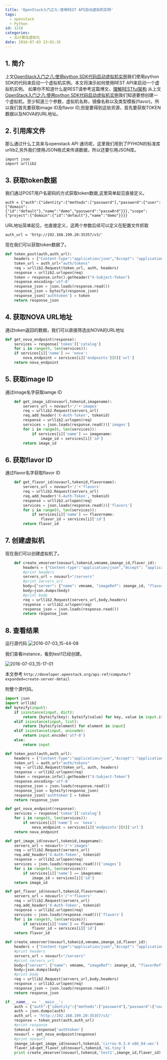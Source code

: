 ```yaml
---
title: 'OpenStack入门之九:使用REST API启动虚拟机实例'
tags:
  - openstack
  - Python
id: 1216
categories:
  - 云计算及虚拟化
date: 2016-07-03 23:01:35
---
```

## 1. 简介
上文[OpenStack入门之八:使用python SDK代码启动虚拟机实例](/2016/06/openstack-python-sdk-createvm/)我们使用python SDK的代码来启动一个虚拟机实例。本文将演示如何使用REST API来启动一个虚拟机实例。
如果你不知道什么是REST请参考这篇博文，[理解RESTful架构](http://www.ruanyifeng.com/blog/2011/09/restful.html)
从上文[OpenStack入门之八:使用python SDK代码启动虚拟机实例](/2016/06/openstack-python-sdk-createvm/)我们知道要想创建一个虚拟机，至少知道三个参数，虚拟机名称，镜像名称以及类型模板(flavor)。所以我们首先要获取image ID及flavor ID,但是要得到这些资源，首先要获取TOKEN数据以及NOVA的URL地址。

## 2. 引用库文件
那么通过什么工具来与openstack API 通讯呢，这里我们用到了PYHON的标准库urllib2,另外我们使用JSON格式来传递数据，所以还要引用JSON库。

    import json
    import urllib2
    
## 3. 获取token数据
我们通过POST用户名密码的方式获取token数据,这里简单起见直接定义。
    
    auth = {"auth":{"identity":{"methods":["password"],"password":{"user":{"domain":{"id":"default"},"name":"demo","password":"passw0rd"}}},"scope":{"project":{"domain":{"id":"default"},"name":"demo"}}}}
    
URL地址简单起见，也直接定义，这两个参数后续可以定义在配置文件抓取
    
    auth_url = 'http://192.168.199.20:35357/v3/'
    
现在我们可以获取token数据了。

```python
def token_post(auth,auth_url):
	headers = {"Content-type":"application/json","Accept": "application/json;charset=UTF-8"}
	token_url = auth_url+"auth/tokens"
	req = urllib2.Request(token_url, auth, headers)
	response = urllib2.urlopen(req)
	token = response.info().getheader("X-Subject-Token")
	response.encoding='utf-8'
	response_json = json.loads(response.read())
	response_json = byteify(response_json)
	response_json['authtoken'] = token
	return response_json
```
   
## 4. 获取NOVA URL地址
通过token返回的数据，我们可以直接筛选出NOVA的URL地址
 
```python
def get_nova_endpoint(response):
	services = response['token']['catalog']
	for i in range(0, len(services)):
	if services[i]['name'] == 'nova':
	    nova_endpoint = services[i]['endpoints'][0]['url']
	return nova_endpoint
```

## 5. 获取image ID
通过image名字获取iamge ID

```python
    def get_image_id(novaurl,tokenid,imagename):
        servers_url = novaurl+'/'+'images'
        req = urllib2.Request(servers_url)
        req.add_header('X-Auth-Token', tokenid)
        response = urllib2.urlopen(req)
        services = json.loads(response.read())['images']
        for i in range(0, len(services)):
            if services[i]['name'] == imagename:
                image_id = services[i]['id']
        return image_id
```

## 6. 获取flavor ID
通过flavor名字获取flavor ID
   
```python
    def get_flavor_id(novaurl,tokenid,flavorname):
        servers_url = novaurl+'/'+'flavors'
        req = urllib2.Request(servers_url)
        req.add_header('X-Auth-Token', tokenid)
        response = urllib2.urlopen(req)
        services = json.loads(response.read())['flavors']
        for i in range(0, len(services)):
            if services[i]['name'] == flavorname:
                flavor_id = services[i]['id']
        return flavor_id
```

## 7. 创建虚拟机
现在我们可以创建虚拟机了。
    
```python    
    def create_vmserver(novaurl,tokenid,vmname,imange_id,flaver_id):
        headers = {"Content-type":"application/json","Accept": "application/json;charset=UTF-8","X-Auth-Token":tokenid}
        #print headers
        servers_url = novaurl+"/servers"
        #print servers_url
    	body={"server": {"name": vmname, "imageRef": imange_id, "flavorRef": flaver_id}}
    	body=json.dumps(body)
    	#print body
        req = urllib2.Request(servers_url,body,headers) 
        response = urllib2.urlopen(req)
        response_json = json.loads(response.read())
        return response_json    
```

## 8. 查看结果
运行源代码
![2016-07-03_15-44-08](http://orufryv17.bkt.clouddn.com/wp-content/uploads/2016/07/2016-07-03_15-44-08.jpg)

我们查看instance，看到test1已经创建。

![2016-07-03_15-17-01](http://orufryv17.bkt.clouddn.com/wp-content/uploads/2016/07/2016-07-03_15-17-01.jpg)

本文参考
    `http://developer.openstack.org/api-ref/compute/?expanded=create-server-detail`

附整个源代码。
  
```python    
import json
import urllib2
def byteify(input):
    if isinstance(input, dict):
        return {byteify(key): byteify(value) for key, value in input.iteritems()}
    elif isinstance(input, list):
        return [byteify(element) for element in input]
    elif isinstance(input, unicode):
        return input.encode('utf-8')
    else:
        return input

def token_post(auth,auth_url):
    headers = {"Content-type":"application/json","Accept": "application/json;charset=UTF-8"}
    token_url = auth_url+"auth/tokens"
    req = urllib2.Request(token_url, auth, headers)
    response = urllib2.urlopen(req)
    token = response.info().getheader("X-Subject-Token")
    response.encoding='utf-8'
    response_json = json.loads(response.read())
    response_json = byteify(response_json)
    response_json['authtoken'] = token
    return response_json

def get_nova_endpoint(response):
    services = response['token']['catalog']
    for i in range(0, len(services)):
        if services[i]['name'] == 'nova':
            nova_endpoint = services[i]['endpoints'][0]['url']
    return nova_endpoint

def get_image_id(novaurl,tokenid,imagename):
    servers_url = novaurl+'/'+'images'
    req = urllib2.Request(servers_url)
    req.add_header('X-Auth-Token', tokenid)
    response = urllib2.urlopen(req)
    services = json.loads(response.read())['images']
    for i in range(0, len(services)):
        if services[i]['name'] == imagename:
            image_id = services[i]['id']
    return image_id

def get_flavor_id(novaurl,tokenid,flavorname):
    servers_url = novaurl+'/'+'flavors'
    req = urllib2.Request(servers_url)
    req.add_header('X-Auth-Token', tokenid)
    response = urllib2.urlopen(req)
    services = json.loads(response.read())['flavors']
    for i in range(0, len(services)):
        if services[i]['name'] == flavorname:
            flavor_id = services[i]['id']
    return flavor_id

def create_vmserver(novaurl,tokenid,vmname,imange_id,flaver_id):
    headers = {"Content-type":"application/json","Accept": "application/json;charset=UTF-8","X-Auth-Token":tokenid}
    #print headers
    servers_url = novaurl+"/servers"
    #print servers_url
	body={"server": {"name": vmname, "imageRef": imange_id, "flavorRef": flaver_id}}
	body=json.dumps(body)
	#print body
    req = urllib2.Request(servers_url,body,headers) 
    response = urllib2.urlopen(req)
    response_json = json.loads(response.read())
    return response_json    

if __name__ == '__main__':
    auth = {"auth":{"identity":{"methods":["password"],"password":{"user":{"domain":{"id":"default"},"name":"demo","password":"passw0rd"}}},"scope":{"project":{"domain":{"id":"default"},"name":"demo"}}}}
    auth = json.dumps(auth)
	auth_url = 'http://192.168.199.20:35357/v3/'
    response = token_post(auth,auth_url)
	#print response
	tokenid = response['authtoken']
	novaurl = get_nova_endpoint(response)
    #print novaurl
    imange_id=get_image_id(novaurl,tokenid,'cirros-0.3.4-x86_64-uec')
    flaver_id=get_flavor_id(novaurl,tokenid,'m1.tiny')
    print create_vmserver(novaurl,tokenid,'test1',imange_id,flaver_id)
```    